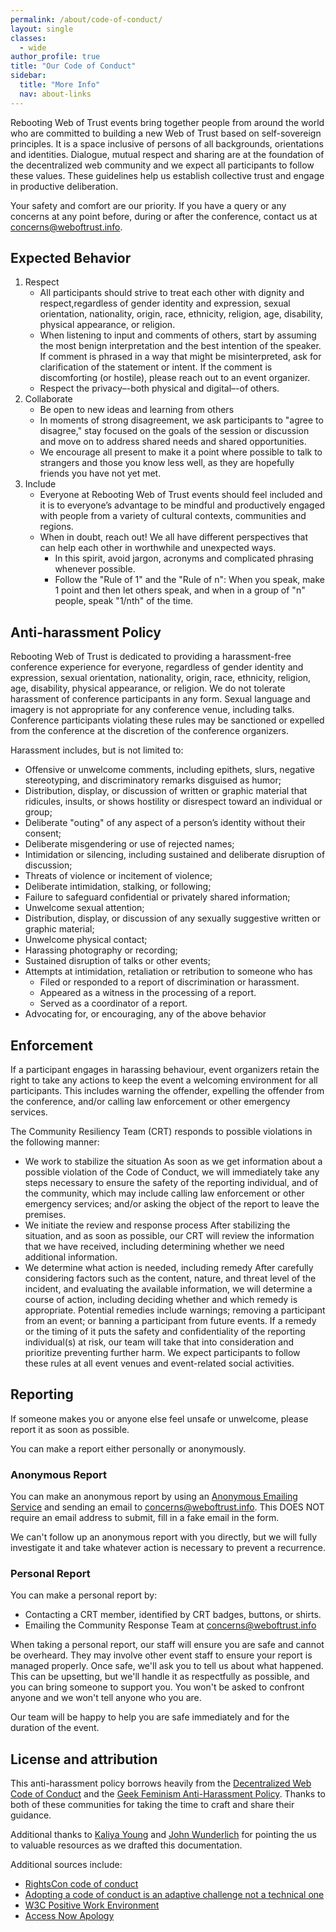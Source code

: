 ```yaml
---
permalink: /about/code-of-conduct/
layout: single
classes:
  - wide
author_profile: true
title: "Our Code of Conduct"
sidebar:
  title: "More Info"
  nav: about-links
---
```


Rebooting Web of Trust events bring together people from around the world who are committed to building a new Web of Trust based on self-sovereign principles. It is a space inclusive of persons of all backgrounds, orientations and identities. Dialogue, mutual respect and sharing are at the foundation of the decentralized web community and we expect all participants to follow these values. These guidelines help us establish collective trust and engage in productive deliberation.

Your safety and comfort are our priority. If you have a query or any concerns at any point before, during or after the conference, contact us at [concerns@weboftrust.info](mailto:concerns@weboftrust.info).

## Expected Behavior

1. Respect
    - All participants should strive to treat each other with dignity and respect,regardless of gender identity and expression, sexual orientation, nationality, origin, race, ethnicity, religion, age, disability, physical appearance, or religion.
    - When listening to input and comments of others, start by assuming the most benign interpretation and the best intention of the speaker. If comment is phrased in a way that might be misinterpreted, ask for clarification of the statement or intent. If the comment is discomforting (or hostile), please reach out to an event organizer.
    - Respect the privacy–-both physical and digital–-of others.
2. Collaborate
    - Be open to new ideas and learning from others
    - In moments of strong disagreement, we ask participants to "agree to disagree," stay focused on the goals of the session or discussion and move on to address shared needs and shared opportunities.
    - We encourage all present to make it a point where possible to talk to strangers and those you know less well, as they are hopefully friends you have not yet met.
3. Include
    - Everyone at Rebooting Web of Trust events should feel included and it is to everyone’s advantage to be mindful and productively engaged with people from a variety of cultural contexts, communities and regions.
    - When in doubt, reach out! We all have different perspectives that can help each other in worthwhile and unexpected ways.
        - In this spirit, avoid jargon, acronyms and complicated phrasing whenever possible.
        - Follow the "Rule of 1" and the "Rule of n": When you speak, make 1 point and then let others speak, and when in a group of "n" people, speak "1/nth" of the time.


## Anti-harassment Policy

Rebooting Web of Trust is dedicated to providing a harassment-free conference experience for everyone, regardless of gender identity and expression, sexual orientation, nationality, origin, race, ethnicity, religion, age, disability, physical appearance, or religion. We do not tolerate harassment of conference participants in any form. Sexual language and imagery is not appropriate for any conference venue, including talks. Conference participants violating these rules may be sanctioned or expelled from the conference at the discretion of the conference organizers. 

Harassment includes, but is not limited to:

- Offensive or unwelcome comments, including epithets, slurs, negative stereotyping, and discriminatory remarks disguised as humor;
- Distribution, display, or discussion of written or graphic material that ridicules, insults, or shows hostility or disrespect toward an individual or group;
- Deliberate "outing" of any aspect of a person’s identity without their consent;
- Deliberate misgendering or use of rejected names;
- Intimidation or silencing, including sustained and deliberate disruption of discussion;
- Threats of violence or incitement of violence;
- Deliberate intimidation, stalking, or following;
- Failure to safeguard confidential or privately shared information;
- Unwelcome sexual attention;
- Distribution, display, or discussion of any sexually suggestive written or graphic material;
- Unwelcome physical contact;
- Harassing photography or recording;
- Sustained disruption of talks or other events;
- Attempts at intimidation, retaliation or retribution to someone who has
    - Filed or responded to a report of discrimination or harassment.
    - Appeared as a witness in the processing of a report.
    - Served as a coordinator of a report.
- Advocating for, or encouraging, any of the above behavior

## Enforcement

If a participant engages in harassing behaviour, event organizers retain the right to take any actions to keep the event a welcoming environment for all participants. This includes warning the offender, expelling the offender from the conference, and/or calling law enforcement or other emergency services.

The Community Resiliency Team (CRT) responds to possible violations in the following manner:

- We work to stabilize the situation 
As soon as we get information about a possible violation of the Code of Conduct, we will immediately take any steps necessary to ensure the safety of the reporting individual, and of the community, which may include calling law enforcement or other emergency services; and/or asking the object of the report to leave the premises.
- We initiate the review and response process 
After stabilizing the situation, and as soon as possible, our CRT will review the information that we have received, including determining whether we need additional information.
- We determine what action is needed, including remedy 
After carefully considering factors such as the content, nature, and threat level of the incident, and evaluating the available information, we will determine a course of action, including deciding whether and which remedy is appropriate. Potential remedies include warnings; removing a participant from an event; or banning a participant from future events. If a remedy or the timing of it puts the safety and confidentiality of the reporting individual(s) at risk, our team will take that into consideration and prioritize preventing further harm.
We expect participants to follow these rules at all event venues and event-related social activities. 

## Reporting

If someone makes you or anyone else feel unsafe or unwelcome, please report it as soon as possible.

You can make a report either personally or anonymously.

### Anonymous Report

You can make an anonymous report by using an [Anonymous Emailing Service](https://anonymousemail.me/) and sending an email to [concerns@weboftrust.info](mailto:concerns@weboftrust.info). This DOES NOT require an email address to submit, fill in a fake email in the form.

We can't follow up an anonymous report with you directly, but we will fully investigate it and take whatever action is necessary to prevent a recurrence.

### Personal Report

You can make a personal report by:

- Contacting a CRT member, identified by CRT badges, buttons, or shirts.
- Emailing the Community Response Team at [concerns@weboftrust.info](mailto:concerns@weboftrust.info)

When taking a personal report, our staff will ensure you are safe and cannot be overheard. They may involve other event staff to ensure your report is managed properly. Once safe, we'll ask you to tell us about what happened. This can be upsetting, but we'll handle it as respectfully as possible, and you can bring someone to support you. You won't be asked to confront anyone and we won't tell anyone who you are.

Our team will be happy to help you are safe immediately and for the duration of the event.

## License and attribution

This anti-harassment policy borrows heavily from the [Decentralized Web Code of Conduct](https://decentralizedweb.net/conduct/) and the [Geek Feminism Anti-Harassment Policy](http://geekfeminism.wikia.com/wiki/Conference_anti-harassment/Policy). Thanks to both of these communities for taking the time to craft and share their guidance. 

Additional thanks to [Kaliya Young](https://twitter.com/IdentityWoman) and [John Wunderlich](https://twitter.com/PrivacyCDN) for pointing the us to valuable resources as we drafted this documentation.

Additional sources include:
- [RightsCon code of conduct](https://www.rightscon.org/code-of-conduct/)
- [Adopting a code of conduct is an adaptive challenge not a technical one](https://authenticengine.com/2016/adopting-a-code-of-conduct-is-an-adaptive-challenge-not-a-technical-one/)
- [W3C Positive Work Environment](https://www.w3.org/Consortium/pwe/)
- [Access Now Apology](https://www.accessnow.org/access-now-apology)
